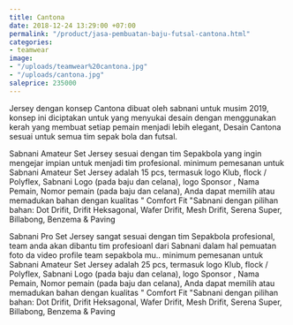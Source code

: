```yaml
---
title: Cantona
date: 2018-12-24 13:29:00 +07:00
permalink: "/product/jasa-pembuatan-baju-futsal-cantona.html"
categories:
- teamwear
image:
- "/uploads/teamwear%20cantona.jpg"
- "/uploads/cantona.jpg"
saleprice: 235000
---
```


Jersey dengan konsep Cantona dibuat oleh sabnani untuk  musim 2019, konsep ini diciptakan untuk yang menyukai desain dengan menggunakan kerah yang membuat setiap pemain menjadi lebih elegant, Desain Cantona sesuai untuk semua tim sepak bola dan futsal.


Sabnani Amateur Set Jersey sesuai dengan tim Sepakbola yang ingin mengejar impian untuk menjadi tim profesional. minimum pemesanan untuk Sabnani Amateur Set Jersey adalah 15 pcs, termasuk logo Klub, flock / Polyflex, Sabnani Logo (pada baju dan celana), logo Sponsor , Nama Pemain, Nomor pemain (pada baju dan celana),  Anda dapat memilih atau memadukan bahan dengan kualitas " Comfort Fit "Sabnani  dengan pilihan bahan: Dot Drifit, Drifit Heksagonal, Wafer Drifit, Mesh Drifit, Serena Super, Billabong, Benzema & Paving

Sabnani Pro Set Jersey sangat sesuai dengan tim Sepakbola profesional, team anda akan dibantu tim profesioanl dari Sabnani dalam hal pemuatan foto da video profile team sepakbola mu.. minimum pemesanan untuk Sabnani Amateur Set Jersey adalah 25 pcs, termasuk logo Klub, flock / Polyflex, Sabnani Logo (pada baju dan celana), logo Sponsor , Nama Pemain, Nomor pemain (pada baju dan celana),  Anda dapat memilih atau memadukan bahan dengan kualitas " Comfort Fit "Sabnani  dengan pilihan bahan: Dot Drifit, Drifit Heksagonal, Wafer Drifit, Mesh Drifit, Serena Super, Billabong, Benzema & Paving



